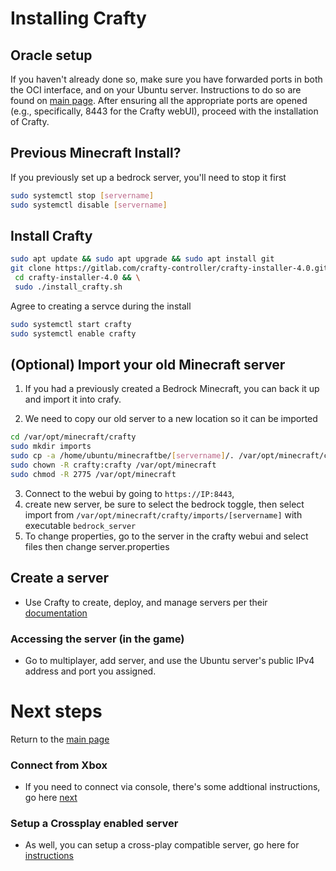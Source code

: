 # Installing Crafty

## Oracle setup
If you haven't already done so, make sure you have forwarded ports in both the OCI interface, and on your Ubuntu server. Instructions to do so are found on [main page](https://github.com/mgrimace/Minecraft-on-Oracle/blob/main/README.md#forward-ports). After ensuring all the appropriate ports are opened (e.g., specifically, 8443 for the Crafty webUI), proceed with the installation of Crafty.

## Previous Minecraft Install?
If you previously set up a bedrock server, you'll need to stop it first 

```bash
sudo systemctl stop [servername]
sudo systemctl disable [servername]
```

## Install Crafty

```bash
sudo apt update && sudo apt upgrade && sudo apt install git
git clone https://gitlab.com/crafty-controller/crafty-installer-4.0.git && \
 cd crafty-installer-4.0 && \
 sudo ./install_crafty.sh
```

Agree to creating a servce during the install

```bash
sudo systemctl start crafty
sudo systemctl enable crafty
```

## (Optional) Import your old Minecraft server

1. If you had a previously created a Bedrock Minecraft, you can back it up and import it into crafy.

2. We need to copy our old server to a new location so it can be imported


```bash
cd /var/opt/minecraft/crafty
sudo mkdir imports
sudo cp -a /home/ubuntu/minecraftbe/[servername]/. /var/opt/minecraft/crafty/imports/[servername]
sudo chown -R crafty:crafty /var/opt/minecraft
sudo chmod -R 2775 /var/opt/minecraft
```

3. Connect to the webui by going to `https://IP:8443`,
4. create new server, be sure to select the bedrock toggle, then select import from `/var/opt/minecraft/crafty/imports/[servername]` with executable `bedrock_server`
5. To change properties, go to the server in the crafty webui and select files then change server.properties

## Create a server

- Use Crafty to create, deploy, and manage servers per their [documentation](https://docs.craftycontrol.com/pages/getting-started/access/)


### Accessing the server (in the game)

- Go to multiplayer, add server, and use the Ubuntu server's public IPv4 address and port you assigned. 


# Next steps

Return to the [main page](README.md)

### Connect from Xbox

- If you need to connect via console, there's some addtional instructions, go here [next](Connect_Xbox_to_server.md)


### Setup a Crossplay enabled server

- As well, you can setup a cross-play compatible server, go here for [instructions](server_crossplay.md)

